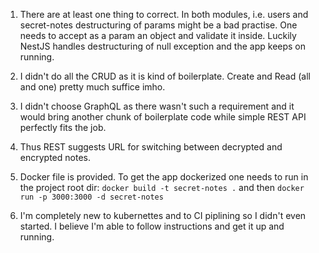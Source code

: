 1. There are at least one thing to correct. In both modules, i.e. users and secret-notes destructuring of params might be a bad practise. One needs to accept as a param an object and validate it inside. Luckily NestJS handles destructuring of null exception and the app keeps on running.

2. I didn't do all the CRUD as it is kind of boilerplate. Create and Read (all and one) pretty much suffice imho.

3. I didn't choose GraphQL as there wasn't such a requirement and it would bring another chunk of boilerplate code while simple REST API perfectly fits the job.

4. Thus REST suggests URL for switching between decrypted and encrypted notes.

5. Docker file is provided. To get the app dockerized one needs to run in the project root dir:
`docker build -t secret-notes .` and then 
`docker run -p 3000:3000 -d secret-notes`

6. I'm completely new to kubernettes and to CI piplining so I didn't even started. I believe I'm able to follow instructions and get it up and running.
